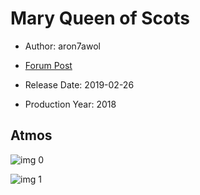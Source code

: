 # Mary Queen of Scots

* Author: aron7awol

* [Forum Post](https://www.avsforum.com/threads/bass-eq-for-filtered-movies.2995212/post-57632844)

* Release Date: 2019-02-26
* Production Year: 2018

## Atmos

![img 0](https://i.imgur.com/y1FFNww.jpg)

![img 1](https://i.imgur.com/WxXtmJR.jpg)

